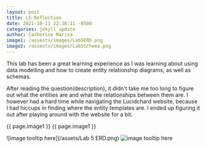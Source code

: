 ```yaml
---
layout: post
title: L5 Reflection
date: 2021-10-11 22:38:11 -0500
categories: jekyll update
author: Catherine Mariza
image1: /assests/images/Lab5ERD.png
image2: /assests/images/Lab5Schema.png
---
```

This lab has been a great learning experience as I was learning about using data modelling and how to create entity relationship diagrams, as well as schemas.

After reading the question(description), it didn't take me too long to figure out what the entities are and what the relationships between them are. I however had a hard time while navigating the Lucidchard website, because I had hiccups in finding where the entity templates are. I ended up figuring it out after playing around with the website for a bit.


{{ page.image1 }}
{{ page.image1 }}





![image tooltip here](/assets/Lab 5 ERD.png)
![image tooltip here](https://my.vertabelo.com/model/pBNnxn9YD5ZPBDcawSjanZcUl8foosC3)
